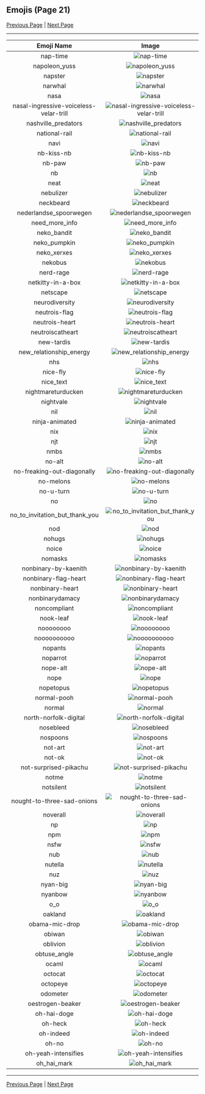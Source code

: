 
  ## Emojis (Page 21)

  [Previous Page](/docs/lgbtintech/page-m-0020.md)
   | [Next Page](/docs/lgbtintech/page-o-0022.md)

  <hr />

  |Emoji Name|Image|
  | :-: | :-: |
  |nap-time| ![nap-time](/emojis/lgbtintech/nap-time.png)|
  |napoleon_yuss| ![napoleon_yuss](/emojis/lgbtintech/napoleon_yuss.gif)|
  |napster| ![napster](/emojis/lgbtintech/napster.png)|
  |narwhal| ![narwhal](/emojis/lgbtintech/narwhal.png)|
  |nasa| ![nasa](/emojis/lgbtintech/nasa.png)|
  |nasal-ingressive-voiceless-velar-trill| ![nasal-ingressive-voiceless-velar-trill](/emojis/lgbtintech/nasal-ingressive-voiceless-velar-trill.gif)|
  |nashville_predators| ![nashville_predators](/emojis/lgbtintech/nashville_predators.png)|
  |national-rail| ![national-rail](/emojis/lgbtintech/national-rail.png)|
  |navi| ![navi](/emojis/lgbtintech/navi.gif)|
  |nb-kiss-nb| ![nb-kiss-nb](/emojis/lgbtintech/nb-kiss-nb.png)|
  |nb-paw| ![nb-paw](/emojis/lgbtintech/nb-paw.png)|
  |nb| ![nb](/emojis/lgbtintech/nb.png)|
  |neat| ![neat](/emojis/lgbtintech/neat.png)|
  |nebulizer| ![nebulizer](/emojis/lgbtintech/nebulizer.png)|
  |neckbeard| ![neckbeard](/emojis/lgbtintech/neckbeard.png)|
  |nederlandse_spoorwegen| ![nederlandse_spoorwegen](/emojis/lgbtintech/nederlandse_spoorwegen.png)|
  |need_more_info| ![need_more_info](/emojis/lgbtintech/need_more_info.png)|
  |neko_bandit| ![neko_bandit](/emojis/lgbtintech/neko_bandit.png)|
  |neko_pumpkin| ![neko_pumpkin](/emojis/lgbtintech/neko_pumpkin.png)|
  |neko_xerxes| ![neko_xerxes](/emojis/lgbtintech/neko_xerxes.png)|
  |nekobus| ![nekobus](/emojis/lgbtintech/nekobus.jpg)|
  |nerd-rage| ![nerd-rage](/emojis/lgbtintech/nerd-rage.png)|
  |netkitty-in-a-box| ![netkitty-in-a-box](/emojis/lgbtintech/netkitty-in-a-box.png)|
  |netscape| ![netscape](/emojis/lgbtintech/netscape.png)|
  |neurodiversity| ![neurodiversity](/emojis/lgbtintech/neurodiversity.png)|
  |neutrois-flag| ![neutrois-flag](/emojis/lgbtintech/neutrois-flag.png)|
  |neutrois-heart| ![neutrois-heart](/emojis/lgbtintech/neutrois-heart.png)|
  |neutroiscatheart| ![neutroiscatheart](/emojis/lgbtintech/neutroiscatheart.png)|
  |new-tardis| ![new-tardis](/emojis/lgbtintech/new-tardis.png)|
  |new_relationship_energy| ![new_relationship_energy](/emojis/lgbtintech/new_relationship_energy.png)|
  |nhs| ![nhs](/emojis/lgbtintech/nhs.png)|
  |nice-fly| ![nice-fly](/emojis/lgbtintech/nice-fly.png)|
  |nice_text| ![nice_text](/emojis/lgbtintech/nice_text.png)|
  |nightmareturducken| ![nightmareturducken](/emojis/lgbtintech/nightmareturducken.jpg)|
  |nightvale| ![nightvale](/emojis/lgbtintech/nightvale.png)|
  |nil| ![nil](/emojis/lgbtintech/nil.png)|
  |ninja-animated| ![ninja-animated](/emojis/lgbtintech/ninja-animated.gif)|
  |nix| ![nix](/emojis/lgbtintech/nix.png)|
  |njt| ![njt](/emojis/lgbtintech/njt.png)|
  |nmbs| ![nmbs](/emojis/lgbtintech/nmbs.gif)|
  |no-alt| ![no-alt](/emojis/lgbtintech/no-alt.png)|
  |no-freaking-out-diagonally| ![no-freaking-out-diagonally](/emojis/lgbtintech/no-freaking-out-diagonally.png)|
  |no-melons| ![no-melons](/emojis/lgbtintech/no-melons.png)|
  |no-u-turn| ![no-u-turn](/emojis/lgbtintech/no-u-turn.png)|
  |no| ![no](/emojis/lgbtintech/no.png)|
  |no_to_invitation_but_thank_you| ![no_to_invitation_but_thank_you](/emojis/lgbtintech/no_to_invitation_but_thank_you.png)|
  |nod| ![nod](/emojis/lgbtintech/nod.gif)|
  |nohugs| ![nohugs](/emojis/lgbtintech/nohugs.png)|
  |noice| ![noice](/emojis/lgbtintech/noice.gif)|
  |nomasks| ![nomasks](/emojis/lgbtintech/nomasks.jpg)|
  |nonbinary-by-kaenith| ![nonbinary-by-kaenith](/emojis/lgbtintech/nonbinary-by-kaenith.png)|
  |nonbinary-flag-heart| ![nonbinary-flag-heart](/emojis/lgbtintech/nonbinary-flag-heart.png)|
  |nonbinary-heart| ![nonbinary-heart](/emojis/lgbtintech/nonbinary-heart.png)|
  |nonbinarydamacy| ![nonbinarydamacy](/emojis/lgbtintech/nonbinarydamacy.gif)|
  |noncompliant| ![noncompliant](/emojis/lgbtintech/noncompliant.png)|
  |nook-leaf| ![nook-leaf](/emojis/lgbtintech/nook-leaf.png)|
  |noooooooo| ![noooooooo](/emojis/lgbtintech/noooooooo.png)|
  |noooooooooo| ![noooooooooo](/emojis/lgbtintech/noooooooooo.png)|
  |nopants| ![nopants](/emojis/lgbtintech/nopants.png)|
  |noparrot| ![noparrot](/emojis/lgbtintech/noparrot.png)|
  |nope-alt| ![nope-alt](/emojis/lgbtintech/nope-alt.png)|
  |nope| ![nope](/emojis/lgbtintech/nope.png)|
  |nopetopus| ![nopetopus](/emojis/lgbtintech/nopetopus.gif)|
  |normal-pooh| ![normal-pooh](/emojis/lgbtintech/normal-pooh.gif)|
  |normal| ![normal](/emojis/lgbtintech/normal.png)|
  |north-norfolk-digital| ![north-norfolk-digital](/emojis/lgbtintech/north-norfolk-digital.jpg)|
  |nosebleed| ![nosebleed](/emojis/lgbtintech/nosebleed.gif)|
  |nospoons| ![nospoons](/emojis/lgbtintech/nospoons.jpg)|
  |not-art| ![not-art](/emojis/lgbtintech/not-art.png)|
  |not-ok| ![not-ok](/emojis/lgbtintech/not-ok.png)|
  |not-surprised-pikachu| ![not-surprised-pikachu](/emojis/lgbtintech/not-surprised-pikachu.jpg)|
  |notme| ![notme](/emojis/lgbtintech/notme.png)|
  |notsilent| ![notsilent](/emojis/lgbtintech/notsilent.png)|
  |nought-to-three-sad-onions| ![nought-to-three-sad-onions](/emojis/lgbtintech/nought-to-three-sad-onions.png)|
  |noverall| ![noverall](/emojis/lgbtintech/noverall.png)|
  |np| ![np](/emojis/lgbtintech/np.png)|
  |npm| ![npm](/emojis/lgbtintech/npm.png)|
  |nsfw| ![nsfw](/emojis/lgbtintech/nsfw.png)|
  |nub| ![nub](/emojis/lgbtintech/nub.png)|
  |nutella| ![nutella](/emojis/lgbtintech/nutella.png)|
  |nuz| ![nuz](/emojis/lgbtintech/nuz.png)|
  |nyan-big| ![nyan-big](/emojis/lgbtintech/nyan-big.gif)|
  |nyanbow| ![nyanbow](/emojis/lgbtintech/nyanbow.gif)|
  |o_o| ![o_o](/emojis/lgbtintech/o_o.png)|
  |oakland| ![oakland](/emojis/lgbtintech/oakland.png)|
  |obama-mic-drop| ![obama-mic-drop](/emojis/lgbtintech/obama-mic-drop.gif)|
  |obiwan| ![obiwan](/emojis/lgbtintech/obiwan.png)|
  |oblivion| ![oblivion](/emojis/lgbtintech/oblivion.gif)|
  |obtuse_angle| ![obtuse_angle](/emojis/lgbtintech/obtuse_angle.gif)|
  |ocaml| ![ocaml](/emojis/lgbtintech/ocaml.png)|
  |octocat| ![octocat](/emojis/lgbtintech/octocat.png)|
  |octopeye| ![octopeye](/emojis/lgbtintech/octopeye.png)|
  |odometer| ![odometer](/emojis/lgbtintech/odometer.png)|
  |oestrogen-beaker| ![oestrogen-beaker](/emojis/lgbtintech/oestrogen-beaker.png)|
  |oh-hai-doge| ![oh-hai-doge](/emojis/lgbtintech/oh-hai-doge.gif)|
  |oh-heck| ![oh-heck](/emojis/lgbtintech/oh-heck.png)|
  |oh-indeed| ![oh-indeed](/emojis/lgbtintech/oh-indeed.gif)|
  |oh-no| ![oh-no](/emojis/lgbtintech/oh-no.png)|
  |oh-yeah-intensifies| ![oh-yeah-intensifies](/emojis/lgbtintech/oh-yeah-intensifies.gif)|
  |oh_hai_mark| ![oh_hai_mark](/emojis/lgbtintech/oh_hai_mark.png)|

  <hr/>
  
  [Previous Page](/docs/lgbtintech/page-m-0020.md)
   | [Next Page](/docs/lgbtintech/page-o-0022.md)